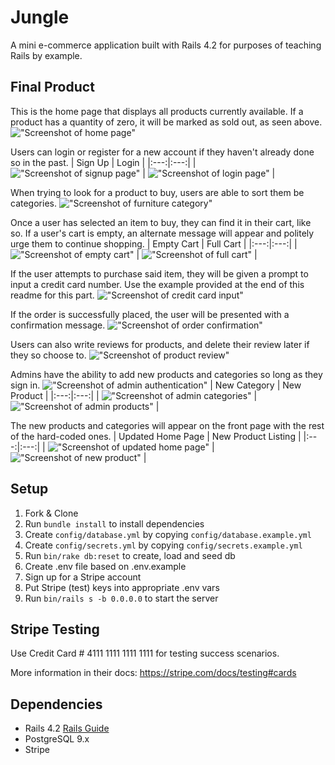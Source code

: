 # Jungle

A mini e-commerce application built with Rails 4.2 for purposes of teaching Rails by example.

## Final Product

This is the home page that displays all products currently available. If a product has a quantity of zero, it will be marked as sold out, as seen above.
!["Screenshot of home page"](https://raw.githubusercontent.com/BroodMeister/jungle-rails/master/docs/home-page.png)

Users can login or register for a new account if they haven't already done so in the past.
| Sign Up | Login |
|:---:|:---:|
| !["Screenshot of signup page"](https://raw.githubusercontent.com/BroodMeister/jungle-rails/master/docs/signup.png) | !["Screenshot of login page"](https://raw.githubusercontent.com/BroodMeister/jungle-rails/master/docs/login.png) |

When trying to look for a product to buy, users are able to sort them be categories.
!["Screenshot of furniture category"](https://raw.githubusercontent.com/BroodMeister/jungle-rails/master/docs/categories.png)

Once a user has selected an item to buy, they can find it in their cart, like so. If a user's cart is empty, an alternate message will appear and politely urge them to continue shopping.
| Empty Cart | Full Cart |
|:---:|:---:|
| !["Screenshot of empty cart"](https://raw.githubusercontent.com/BroodMeister/jungle-rails/master/docs/cart-empty.png) | !["Screenshot of full cart"](https://raw.githubusercontent.com/BroodMeister/jungle-rails/master/docs/cart.png) |

If the user attempts to purchase said item, they will be given a prompt to input a credit card number. Use the example provided at the end of this readme for this part.
!["Screenshot of credit card input"](https://raw.githubusercontent.com/BroodMeister/jungle-rails/master/docs/credit-card-input.png)

If the order is successfully placed, the user will be presented with a confirmation message.
!["Screenshot of order confirmation"](https://raw.githubusercontent.com/BroodMeister/jungle-rails/master/docs/successful-order.png)

Users can also write reviews for products, and delete their review later if they so choose to.
!["Screenshot of product review"](https://raw.githubusercontent.com/BroodMeister/jungle-rails/master/docs/product-rating.png)

Admins have the ability to add new products and categories so long as they sign in.
!["Screenshot of admin authentication"](https://raw.githubusercontent.com/BroodMeister/jungle-rails/master/docs/authentication.png)
| New Category | New Product |
|:---:|:---:|
| !["Screenshot of admin categories"](https://raw.githubusercontent.com/BroodMeister/jungle-rails/master/docs/admin-categories.png) | !["Screenshot of admin products"](https://raw.githubusercontent.com/BroodMeister/jungle-rails/master/docs/admin-product-creation.png) |

The new products and categories will appear on the front page with the rest of the hard-coded ones.
| Updated Home Page | New Product Listing |
|:---:|:---:|
| !["Screenshot of updated home page"](https://raw.githubusercontent.com/BroodMeister/jungle-rails/master/docs/updated-home-page.png) | !["Screenshot of new product"](https://raw.githubusercontent.com/BroodMeister/jungle-rails/master/docs/new-product-listing.png) |

## Setup

1. Fork & Clone
2. Run `bundle install` to install dependencies
3. Create `config/database.yml` by copying `config/database.example.yml`
4. Create `config/secrets.yml` by copying `config/secrets.example.yml`
5. Run `bin/rake db:reset` to create, load and seed db
6. Create .env file based on .env.example
7. Sign up for a Stripe account
8. Put Stripe (test) keys into appropriate .env vars
9. Run `bin/rails s -b 0.0.0.0` to start the server

## Stripe Testing

Use Credit Card # 4111 1111 1111 1111 for testing success scenarios.

More information in their docs: <https://stripe.com/docs/testing#cards>

## Dependencies

* Rails 4.2 [Rails Guide](http://guides.rubyonrails.org/v4.2/)
* PostgreSQL 9.x
* Stripe

